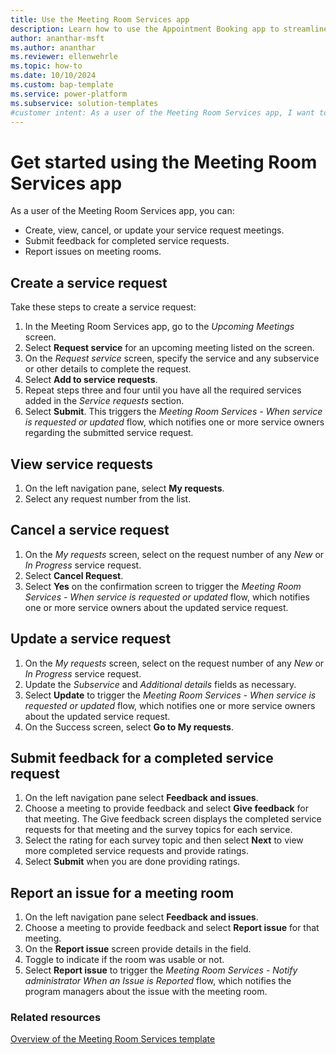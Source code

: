 ```yaml
---
title: Use the Meeting Room Services app
description: Learn how to use the Appointment Booking app to streamline and automate the appointment booking process.
author: ananthar-msft
ms.author: ananthar
ms.reviewer: ellenwehrle
ms.topic: how-to
ms.date: 10/10/2024
ms.custom: bap-template
ms.service: power-platform
ms.subservice: solution-templates
#customer intent: As a user of the Meeting Room Services app, I want to create and manage meeting room service requests so that my meetings have the necessary resources to run well.
---
```

# Get started using the Meeting Room Services app

As a user of the Meeting Room Services app, you can:

- Create, view, cancel, or update your service request meetings.
- Submit feedback for completed service requests.
- Report issues on meeting rooms.

## Create a service request

Take these steps to create a service request:

1. In the Meeting Room Services app, go to the *Upcoming Meetings* screen.
1. Select **Request service** for an upcoming meeting listed on the screen.
1. On the *Request service* screen, specify the service and any subservice or other details to complete the request.
1. Select **Add to service requests**.
1. Repeat steps three and four until you have all the required services added in the *Service requests* section.
1. Select **Submit**. This triggers the *Meeting Room Services - When service is requested or updated* flow, which notifies one or more service owners regarding the submitted service request.

## View service requests

1. On the left navigation pane, select **My requests**.
1. Select any request number from the list.

## Cancel a service request

1. On the *My requests* screen, select on the request number of any *New* or *In Progress* service request.
1. Select **Cancel Request**.
1. Select **Yes** on the confirmation screen to trigger the *Meeting Room Services - When service is requested or updated* flow, which notifies one or more service owners about the updated service request.

## Update a service request

1. On the *My requests* screen, select on the request number of any *New* or *In Progress* service request.
1. Update the *Subservice* and *Additional details* fields as necessary.
1. Select **Update** to trigger the *Meeting Room Services - When service is requested or updated* flow, which notifies one or more service owners about the updated service request.
1. On the Success screen, select **Go to My requests**.

## Submit feedback for a completed service request

1. On the left navigation pane select **Feedback and issues**.
1. Choose a meeting to provide feedback and select **Give feedback** for that meeting. The Give feedback screen displays the completed service requests for that meeting and the survey topics for each service.
1. Select the rating for each survey topic and then select **Next** to view more completed service requests and provide ratings.
1. Select **Submit** when you are done providing ratings.

## Report an issue for a meeting room

1. On the left navigation pane select **Feedback and issues**.
1. Choose a meeting to provide feedback and select **Report issue** for that meeting.
1. On the **Report issue** screen provide details in the field.
1. Toggle to indicate if the room was usable or not.
1. Select **Report issue** to trigger the *Meeting Room Services - Notify administrator When an Issue is Reported* flow, which notifies the program managers about the issue with the meeting room.

### Related resources

[Overview of the Meeting Room Services template](overview.md)
